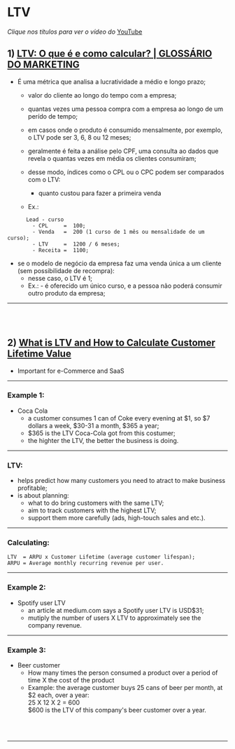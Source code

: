 # LTV

<i>Clique nos títulos para ver o vídeo do</i> [YouTube](https://www.youtube.com/)

## 1) [LTV: O que é e como calcular? | GLOSSÁRIO DO MARKETING](https://www.youtu.be/2PNNsyD7pKs)

* É uma métrica que analisa a lucratividade a médio e longo prazo;
  - valor do cliente ao longo do tempo com a empresa;
  - quantas vezes uma pessoa compra com a empresa ao longo de um perído de tempo;
  - em casos onde o produto é consumido mensalmente, por exemplo, o LTV pode ser 3, 6, 8 ou 12 meses;
  - geralmente é feita a análise pelo CPF, uma consulta ao dados que revela o quantas vezes em média os clientes consumiram;

  - desse modo, índices como o CPL ou o CPC podem ser comparados com o LTV:
    - quanto custou para fazer a primeira venda
  - Ex.:

```
      Lead - curso
        - CPL     =  100;
        - Venda   =  200 (1 curso de 1 mês ou mensalidade de um curso);
        - LTV     =  1200 / 6 meses;
        - Receita =  1100;
```
    
  - se o modelo de negócio da empresa faz uma venda única a um cliente (sem possibilidade de recompra):
    * nesse caso, o LTV é 1;
    * Ex.: - é oferecido um único curso, e a pessoa não poderá consumir outro produto da empresa;

---

<br><br>

## 2) [What is LTV and How to Calculate Customer Lifetime Value](https://www.youtu.be/LKLuuia_xEI)

* Important for e-Commerce and SaaS

---

### Example 1:

* Coca Cola
  - a customer consumes 1 can of Coke every evening at $1, so $7 dollars a week, $30-31 a month, $365 a year;
  - $365 is the LTV Coca-Cola got from this costumer;
  - the highter the LTV, the better the business is doing.

---

### LTV:

 * helps predict how many customers you need to atract to make business profitable;
 * is about planning:
   - what to do bring customers with the same LTV;
   - aim to track customers with the highest LTV;
   - support them more carefully (ads, high-touch sales and etc.).

---

### Calculating:

```
LTV  = ARPU x Customer Lifetime (average customer lifespan);
ARPU = Average monthly recurring revenue per user.
```

---

### Example 2:

* Spotify user LTV
  - an article at medium.com says a Spotify user LTV is USD$31;
  - mutiply the number of users X LTV to approximately see the company revenue.

----

### Example 3:

* Beer customer
  - How many times the person consumed a product over a period of time X the cost of the product
  - Example: the average customer buys 25 cans of beer per month, at $2 each, over a year:<br>
	25 X 12 X 2 = 600<br>
        $600 is the LTV of this company's beer customer over a year.<br>

<br><br>

---
